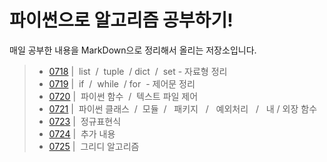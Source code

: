 # 파이썬으로 알고리즘 공부하기!  
매일 공부한 내용을 MarkDown으로 정리해서 올리는 저장소입니다.

> - [0718](./README/0718.MD) | &nbsp;list&nbsp; / &nbsp;tuple&nbsp; / dict&nbsp; / &nbsp;set - 자료형 정리
> - [0719](./README/0719.MD) | &nbsp;if&nbsp; / &nbsp;while&nbsp; / for&nbsp; - 제어문 정리
> - [0720](./README/0720.MD) | &nbsp;파이썬 함수&nbsp; / &nbsp;텍스트 파일 제어 
> - [0721](./README/0721.MD) | &nbsp;파이썬 클래스&nbsp; / &nbsp;모듈&nbsp; / &nbsp; 패키지 &nbsp; / &nbsp; 예외처리 &nbsp; / &nbsp; 내 / 외장 함수
> - [0723](./README/0723.Md) | &nbsp;정규표현식&nbsp; 
> - [0724](./README/0724.MD) | &nbsp;추가 내용&nbsp; 
> - [0725](./README/0725.MD) | &nbsp;그리디 알고리즘&nbsp; 